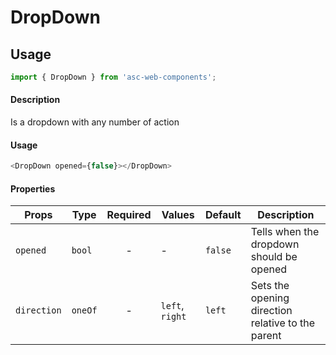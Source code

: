 # DropDown

## Usage

```js
import { DropDown } from 'asc-web-components';
```

#### Description

Is a dropdown with any number of action

#### Usage

```js
<DropDown opened={false}></DropDown>
```

#### Properties

| Props              | Type     | Required | Values                      | Default        | Description                                                       |
| ------------------ | -------- | :------: | --------------------------- | -------------- | ----------------------------------------------------------------- |
| `opened`           | `bool`   |    -     | -                           | `false`        | Tells when the dropdown should be opened                          |
| `direction`        | `oneOf`  |    -     | `left`, `right`             | `left`         | Sets the opening direction relative to the parent                 |